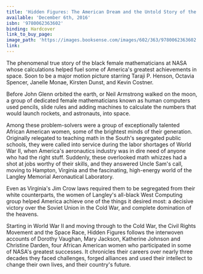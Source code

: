 ```yaml
---
title: 'Hidden Figures: The American Dream and the Untold Story of the Black Women Mathematicians Who Helped Win the Space Race'
available: 'December 6th, 2016'
isbn: '9780062363602'
binding: Hardcover
link_to_buy_page:
image_path: 'https://images.booksense.com/images/602/363/9780062363602.jpg'
link:
---
```



The phenomenal true story of the black female mathematicians at NASA whose calculations helped fuel some of America's greatest achievements in space. Soon to be a major motion picture starring Taraji P. Henson, Octavia Spencer, Janelle Monae, Kirsten Dunst, and Kevin Costner.

Before John Glenn orbited the earth, or Neil Armstrong walked on the moon, a group of dedicated female mathematicians known as human computers used pencils, slide rules and adding machines to calculate the numbers that would launch rockets, and astronauts, into space.

Among these problem-solvers were a group of exceptionally talented African American women, some of the brightest minds of their generation. Originally relegated to teaching math in the South's segregated public schools, they were called into service during the labor shortages of World War II, when America's aeronautics industry was in dire need of anyone who had the right stuff. Suddenly, these overlooked math whizzes had a shot at jobs worthy of their skills, and they answered Uncle Sam's call, moving to Hampton, Virginia and the fascinating, high-energy world of the Langley Memorial Aeronautical Laboratory.

Even as Virginia's Jim Crow laws required them to be segregated from their white counterparts, the women of Langley's all-black West Computing group helped America achieve one of the things it desired most: a decisive victory over the Soviet Union in the Cold War, and complete domination of the heavens.

Starting in World War II and moving through to the Cold War, the Civil Rights Movement and the Space Race, Hidden Figures follows the interwoven accounts of Dorothy Vaughan, Mary Jackson, Katherine Johnson and Christine Darden, four African American women who participated in some of NASA's greatest successes. It chronicles their careers over nearly three decades they faced challenges, forged alliances and used their intellect to change their own lives, and their country's future.